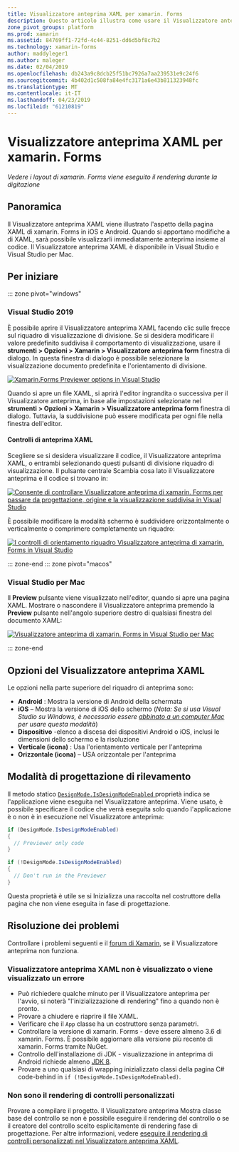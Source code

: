 ```yaml
---
title: Visualizzatore anteprima XAML per xamarin. Forms
description: Questo articolo illustra come usare il Visualizzatore anteprima XAML per vedere i layout di xamarin. Forms viene eseguito il rendering durante la digitazione. Il Visualizzatore anteprima XAML è disponibile in Visual Studio 2019 e Visual Studio 2019 per Mac.
zone_pivot_groups: platform
ms.prod: xamarin
ms.assetid: 84769ff1-72fd-4c44-8251-dd6d5bf8c7b2
ms.technology: xamarin-forms
author: maddyleger1
ms.author: maleger
ms.date: 02/04/2019
ms.openlocfilehash: db243a9c8dcb25f51bc7926a7aa239531e9c24f6
ms.sourcegitcommit: 4b402d1c508fa84e4fc3171a6e43b811323948fc
ms.translationtype: MT
ms.contentlocale: it-IT
ms.lasthandoff: 04/23/2019
ms.locfileid: "61210819"
---
```

# <a name="xaml-previewer-for-xamarinforms"></a>Visualizzatore anteprima XAML per xamarin. Forms

_Vedere i layout di xamarin. Forms viene eseguito il rendering durante la digitazione_

## <a name="overview"></a>Panoramica

Il Visualizzatore anteprima XAML viene illustrato l'aspetto della pagina XAML di xamarin. Forms in iOS e Android. Quando si apportano modifiche a di XAML, sarà possibile visualizzarli immediatamente anteprima insieme al codice. Il Visualizzatore anteprima XAML è disponibile in Visual Studio e Visual Studio per Mac.

## <a name="getting-started"></a>Per iniziare

::: zone pivot="windows"

### <a name="visual-studio-2019"></a>Visual Studio 2019

È possibile aprire il Visualizzatore anteprima XAML facendo clic sulle frecce sul riquadro di visualizzazione di divisione. Se si desidera modificare il valore predefinito suddivisa il comportamento di visualizzazione, usare il **strumenti > Opzioni > Xamarin > Visualizzatore anteprima form** finestra di dialogo. In questa finestra di dialogo è possibile selezionare la visualizzazione documento predefinita e l'orientamento di divisione.

[![Xamarin.Forms Previewer options in Visual Studio](xaml-previewer-images/xamlp-options-vs-sm.png "Xamarin.Forms Previewer options in Visual Studio")](xaml-previewer-images/xamlp-options-vs-lg.png#lightbox)

Quando si apre un file XAML, si aprirà l'editor ingrandita o successiva per il Visualizzatore anteprima, in base alle impostazioni selezionate nel **strumenti > Opzioni > Xamarin > Visualizzatore anteprima form** finestra di dialogo. Tuttavia, la suddivisione può essere modificata per ogni file nella finestra dell'editor.

#### <a name="xaml-preview-controls"></a>Controlli di anteprima XAML

Scegliere se si desidera visualizzare il codice, il Visualizzatore anteprima XAML, o entrambi selezionando questi pulsanti di divisione riquadro di visualizzazione. Il pulsante centrale Scambia cosa lato il Visualizzatore anteprima e il codice si trovano in:

[![Consente di controllare Visualizzatore anteprima di xamarin. Forms per passare da progettazione, origine e la visualizzazione suddivisa in Visual Studio](xaml-previewer-images/xamlp-controls-splitview-vs-sm.png "consente di controllare Visualizzatore anteprima di xamarin. Forms per passare da progettazione, origine e la visualizzazione suddivisa in Visual Studio")](xaml-previewer-images/xamlp-controls-splitview-vs-lg.png#lightbox)

È possibile modificare la modalità schermo è suddividere orizzontalmente o verticalmente o comprimere completamente un riquadro:

[![I controlli di orientamento riquadro Visualizzatore anteprima di xamarin. Forms in Visual Studio](xaml-previewer-images/xamlp-controls-orientation-vs-sm.png "controlli orientamento del riquadro di anteprima di xamarin. Forms in Visual Studio")](xaml-previewer-images/xamlp-controls-orientation-vs-lg.png#lightbox)

::: zone-end
::: zone pivot="macos"

### <a name="visual-studio-for-mac"></a>Visual Studio per Mac

Il **Preview** pulsante viene visualizzato nell'editor, quando si apre una pagina XAML. Mostrare o nascondere il Visualizzatore anteprima premendo la **Preview** pulsante nell'angolo superiore destro di qualsiasi finestra del documento XAML:

[![Visualizzatore anteprima di xamarin. Forms in Visual Studio per Mac](xaml-previewer-images/xamlp-list-sml.png "Visualizzatore anteprima di xamarin. Forms in Visual Studio per Mac")](xaml-previewer-images/xamlp-list.png#lightbox)

::: zone-end

## <a name="xaml-previewer-options"></a>Opzioni del Visualizzatore anteprima XAML

Le opzioni nella parte superiore del riquadro di anteprima sono:

* **Android** : Mostra la versione di Android della schermata
* **iOS** – Mostra la versione di iOS dello schermo (*Nota: Se si usa Visual Studio su Windows, è necessario essere [abbinato a un computer Mac](~/ios/get-started/installation/windows/connecting-to-mac/index.md) per usare questa modalità*)
* **Dispositivo** -elenco a discesa dei dispositivi Android o iOS, inclusi le dimensioni dello schermo e la risoluzione
* **Verticale (icona)** : Usa l'orientamento verticale per l'anteprima
* **Orizzontale (icona)** – USA orizzontale per l'anteprima

## <a name="detect-design-mode"></a>Modalità di progettazione di rilevamento

Il metodo statico [ `DesignMode.IsDesignModeEnabled` ](xref:Xamarin.Forms.DesignMode.IsDesignModeEnabled) proprietà indica se l'applicazione viene eseguita nel Visualizzatore anteprima. Viene usato, è possibile specificare il codice che verrà eseguita solo quando l'applicazione è o non è in esecuzione nel Visualizzatore anteprima:

```csharp
if (DesignMode.IsDesignModeEnabled)
{
  // Previewer only code  
}

if (!DesignMode.IsDesignModeEnabled)
{
  // Don't run in the Previewer  
}
```

Questa proprietà è utile se si Inizializza una raccolta nel costruttore della pagina che non viene eseguita in fase di progettazione.

## <a name="troubleshooting"></a>Risoluzione dei problemi

Controllare i problemi seguenti e il [forum di Xamarin](https://forums.xamarin.com/categories/xamarin-forms), se il Visualizzatore anteprima non funziona.

### <a name="xaml-previewer-isnt-showing-or-shows-an-error"></a>Visualizzatore anteprima XAML non è visualizzato o viene visualizzato un errore

* Può richiedere qualche minuto per il Visualizzatore anteprima per l'avvio, si noterà "l'inizializzazione di rendering" fino a quando non è pronto.
* Provare a chiudere e riaprire il file XAML.
* Verificare che il `App` classe ha un costruttore senza parametri.
* Controllare la versione di xamarin. Forms - deve essere almeno 3.6 di xamarin. Forms. È possibile aggiornare alla versione più recente di xamarin. Forms tramite NuGet.
* Controllo dell'installazione di JDK - visualizzazione in anteprima di Android richiede almeno [JDK 8](https://www.oracle.com/technetwork/java/javase/downloads/index.html).
* Provare a uno qualsiasi di wrapping inizializzato classi della pagina C# code-behind in `if (!DesignMode.IsDesignModeEnabled)`.

### <a name="custom-controls-arent-rendering"></a>Non sono il rendering di controlli personalizzati

Provare a compilare il progetto. Il Visualizzatore anteprima Mostra classe base del controllo se non è possibile eseguire il rendering del controllo o se il creatore del controllo scelto esplicitamente di rendering fase di progettazione. Per altre informazioni, vedere [eseguire il rendering di controlli personalizzati nel Visualizzatore anteprima XAML](render-custom-controls.md).
